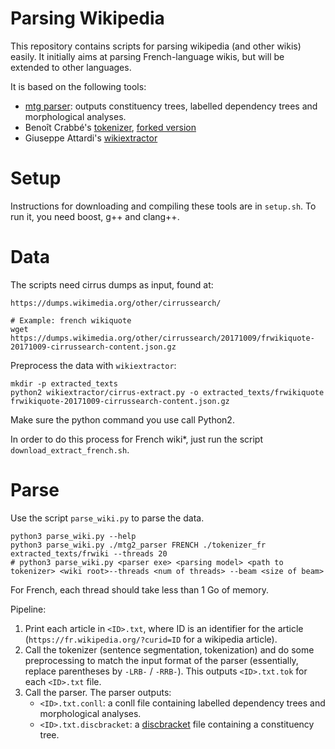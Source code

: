 
# Parsing Wikipedia

This repository contains scripts for parsing wikipedia (and other wikis)
easily. It initially aims at parsing French-language wikis, but
will be extended to other languages.

It is based on the following tools:

- [mtg parser](https://github.com/mcoavoux/mtg/): outputs constituency
    trees, labelled dependency trees and morphological analyses.
- Benoît Crabbé's [tokenizer](https://github.com/bencrabbe/nlp-toolbox/),
    [forked version](https://github.com/mcoavoux/nlp-toolbox/)
- Giuseppe Attardi's [wikiextractor](https://github.com/attardi/wikiextractor)


# Setup

Instructions for downloading and compiling these tools are in `setup.sh`.
To run it, you need boost, g++ and clang++.

# Data

The scripts need cirrus dumps as input, found at:

    https://dumps.wikimedia.org/other/cirrussearch/
    
    # Example: french wikiquote
    wget https://dumps.wikimedia.org/other/cirrussearch/20171009/frwikiquote-20171009-cirrussearch-content.json.gz

Preprocess the data with `wikiextractor`:

    mkdir -p extracted_texts
    python2 wikiextractor/cirrus-extract.py -o extracted_texts/frwikiquote frwikiquote-20171009-cirrussearch-content.json.gz

Make sure the python command you use call Python2.

In order to do this process for French wiki*, just run the script `download_extract_french.sh`.


# Parse

Use the script `parse_wiki.py` to parse the data.

    python3 parse_wiki.py --help
    python3 parse_wiki.py ./mtg2_parser FRENCH ./tokenizer_fr extracted_texts/frwiki --threads 20
    # python3 parse_wiki.py <parser exe> <parsing model> <path to tokenizer> <wiki root>--threads <num of threads> --beam <size of beam>

For French, each thread should take less than 1 Go of memory.

Pipeline:

1. Print each article in `<ID>.txt`, where ID is an identifier for the
  article (`https://fr.wikipedia.org/?curid=ID` for a wikipedia article).
2. Call the tokenizer (sentence segmentation, tokenization) and do
  some preprocessing to match the input format of the parser
  (essentially, replace parentheses by `-LRB-` / `-RRB-`).
  This outputs `<ID>.txt.tok` for each `<ID>.txt` file.
3. Call the parser. The parser outputs:
    - `<ID>.txt.conll`: a conll file containing labelled dependency trees
      and morphological analyses.
    - `<ID>.txt.discbracket`: a [discbracket](http://discodop.readthedocs.io/en/latest/fileformats.html#discbracket)
      file containing a constituency tree.





